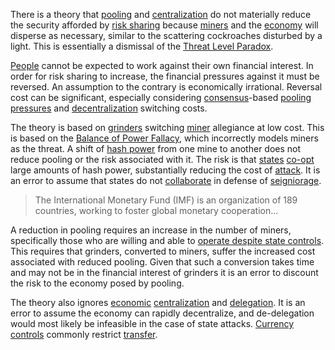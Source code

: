 There is a theory that [pooling](Glossary#pooling) and [centralization](Glossary#centralization) do not materially reduce the security afforded by [risk sharing](Risk-Sharing-Principle) because [miners](Glossary#miner) and the [economy](Glossary#economy) will disperse as necessary, similar to the scattering cockroaches disturbed by a light. This is essentially a dismissal of the [Threat Level Paradox](Threat-Level-Paradox).

[People](Glossary#person) cannot be expected to work against their own financial interest. In order for risk sharing to increase, the financial pressures against it must be reversed. An assumption to the contrary is economically irrational. Reversal cost can be significant, especially considering [consensus](Glossary#consensus)-based [pooling pressures](Pooling-Pressure-Risk) and [decentralization](Centralization-Risk) switching costs.

The theory is based on [grinders](Glossary#grinder) switching [miner](Glossary#miner) allegiance at low cost. This is based on the [Balance of Power Fallacy](Balance-of-Power-Fallacy), which incorrectly models miners as the threat. A shift of [hash power](Glossary#hash-power) from one mine to another does not reduce pooling or the risk associated with it. The risk is that [states](Glossary#state) [co-opt](Glossary#co-option) large amounts of hash power, substantially reducing the cost of [attack](Glossary#attack). It is an error to assume that states do not [collaborate](http://www.imf.org/external/index.htm) in defense of [seigniorage](https://en.wikipedia.org/wiki/Seigniorage).

> The International Monetary Fund (IMF) is an organization of 189 countries, working to foster global monetary cooperation...

A reduction in pooling requires an increase in the number of miners, specifically those who are willing and able to [operate despite state controls](https://www.theatlantic.com/magazine/archive/2017/09/big-in-venezuela/534177/). This requires that grinders, converted to miners, suffer the increased cost associated with reduced pooling. Given that such a conversion takes time and may not be in the financial interest of grinders it is an error to discount the risk to the economy posed by pooling.

The theory also ignores [economic](Glossary#economy) [centralization](Glossary#centralization) and [delegation](Glossary#delegation). It is an error to assume the economy can rapidly decentralize, and de-delegation would most likely be infeasible in the case of state attacks. [Currency controls](https://en.wikipedia.org/wiki/Foreign_exchange_controls) commonly restrict [transfer](Glossary#transfer).